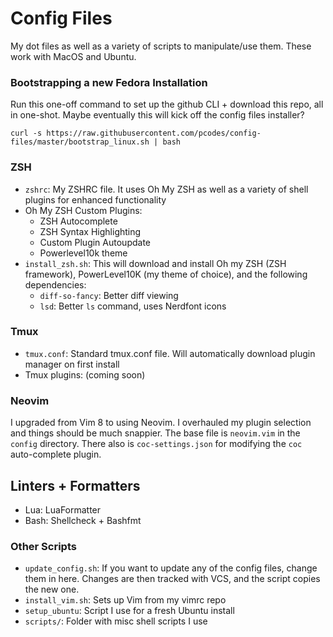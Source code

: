 # Config Files
My dot files as well as a variety of scripts to manipulate/use them. These work with MacOS and Ubuntu.

### Bootstrapping a new Fedora Installation
Run this one-off command to set up the github CLI + download this repo, all in one-shot.
Maybe eventually this will kick off the config files installer?

```
curl -s https://raw.githubusercontent.com/pcodes/config-files/master/bootstrap_linux.sh | bash
```

### ZSH
- `zshrc`: My ZSHRC file. It uses Oh My ZSH as well as a variety of shell plugins for enhanced functionality
- Oh My ZSH Custom Plugins:
  - ZSH Autocomplete
  - ZSH Syntax Highlighting
  - Custom Plugin Autoupdate
  - Powerlevel10k theme
- `install_zsh.sh`: This will download and install Oh my ZSH (ZSH framework), PowerLevel10K (my theme of choice), and the following dependencies:
  - `diff-so-fancy`: Better diff viewing
  - `lsd`: Better `ls` command, uses Nerdfont icons

### Tmux
- `tmux.conf`: Standard tmux.conf file. Will automatically download plugin manager on first install
- Tmux plugins: (coming soon)

### Neovim
I upgraded from Vim 8 to using Neovim. I overhauled my plugin selection and things should be much snappier.
The base file is `neovim.vim` in the `config` directory.
There also is `coc-settings.json` for modifying the `coc` auto-complete plugin.

## Linters + Formatters
- Lua: LuaFormatter
- Bash: Shellcheck + Bashfmt

### Other Scripts
- `update_config.sh`: If you want to update any of the config files, change them in here. Changes are then tracked with VCS, and the script copies the new one.
- `install_vim.sh`: Sets up Vim from my vimrc repo
- `setup_ubuntu`: Script I use for a fresh Ubuntu install
- `scripts/`: Folder with misc shell scripts I use
